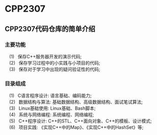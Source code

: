 # CPP2307

## CPP2307代码仓库的简单介绍

### 主要功能
&ensp;&ensp;(1) &ensp;保存C++服务器开发的演示代码;<br/>
&ensp;&ensp;(2) &ensp;保存学习过程中的小实践与小项目的代码;<br/>
&ensp;&ensp;(3) &ensp;保存对于学习中出现的疑问验证性的代码;<br/>

### 目录组成
&ensp;&ensp;(1) &ensp;C语言程序设计: 语言基础、编码能力;<br/>
&ensp;&ensp;(2) &ensp;数据结构与算法: 基础数据结构、高级数据结构、面试笔试算法;<br/>
&ensp;&ensp;(3) &ensp;Linux基础使用: Linux基础、Bash脚本;<br/>
&ensp;&ensp;(4) &ensp;系统与网络编程: 系统编程、网络编程;<br/>
&ensp;&ensp;(5) &ensp;C++程序设计: C++的STL、C++面向对象、C++的模板、设计模式;<br/>
&ensp;&ensp;(6) &ensp;项目实践: 《实现C++中的Map》、《实现C++中的HashSet》等;<br/>
